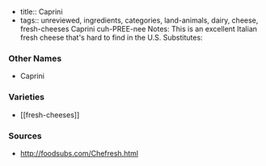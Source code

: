 - title:: Caprini
- tags:: unreviewed, ingredients, categories, land-animals, dairy, cheese, fresh-cheeses
Caprini cuh-PREE-nee Notes: This is an excellent Italian fresh cheese that's hard to find in the U.S. Substitutes:

### Other Names

* Caprini

### Varieties

* [[fresh-cheeses]]

### Sources
* http://foodsubs.com/Chefresh.html
